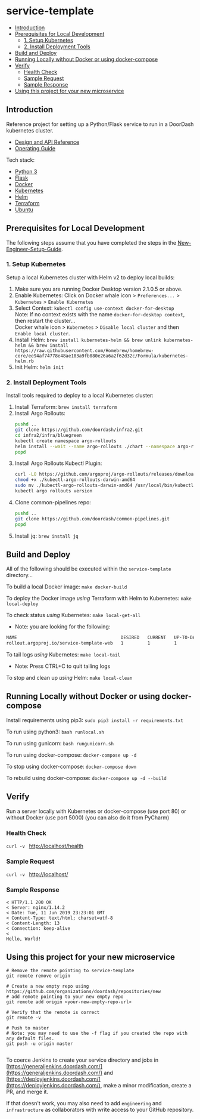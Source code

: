 # service-template

* [Introduction](README.md#introduction)
* [Prerequisites for Local Development](README.md#prerequisites-for-local-development)
  * [1. Setup Kubernetes](README.md#1-setup-kubernetes)
  * [2. Install Deployment Tools](README.md#2-install-deployment-tools)
* [Build and Deploy](README.md#build-and-deploy)
* [Running Locally without Docker or using docker-compose](README.md#running-locally-without-docker-or-using-docker-compose)
* [Verify](README.md#verify)
  * [Health Check](README.md#health-check)
  * [Sample Request](README.md#sample-request)
  * [Sample Response](README.md#sample-response)
* [Using this project for your new microservice](README.md#using-this-project-for-your-new-microservice)

## Introduction

Reference project for setting up a Python/Flask service to run in a DoorDash kubernetes cluster.

* [Design and API Reference](DESIGN.md "Title")
* [Operating Guide](OPERATING.md "Title")

Tech stack:
 * [Python 3](https://docs.python.org/3/)
 * [Flask](http://flask.pocoo.org/)
 * [Docker](https://docs.docker.com/)
 * [Kubernetes](https://kubernetes.io/docs/home/)
 * [Helm](https://docs.helm.sh/)
 * [Terraform](https://www.terraform.io/docs/)
 * [Ubuntu](http://releases.ubuntu.com/18.04/)


## Prerequisites for Local Development

The following steps assume that you have completed the steps in the
[New-Engineer-Setup-Guide](https://github.com/doordash/doordash-eng-wiki/blob/master/docs/New-Engineer-Setup-Guide.md).

### 1. Setup Kubernetes

Setup a local Kubernetes cluster with Helm v2 to deploy local builds:
  1. Make sure you are running Docker Desktop version 2.1.0.5 or above.
  2. Enable Kubernetes: Click on Docker whale icon > `Preferences...` > `Kubernetes` > `Enable Kubernetes`
  3. Select Context: `kubectl config use-context docker-for-desktop`<br>
     Note: If no context exists with the name `docker-for-desktop context`, then restart the cluster...<br>
     Docker whale icon > `Kubernetes` > `Disable local cluster` and then `Enable local cluster`.
  4. Install Helm: `brew install kubernetes-helm && brew unlink kubernetes-helm && brew install https://raw.githubusercontent.com/Homebrew/homebrew-core/ee94af74778e48ae103a9fb080e26a6a2f62d32c/Formula/kubernetes-helm.rb`
  5. Init Helm: `helm init`

### 2. Install Deployment Tools

Install tools required to deploy to a local Kubernetes cluster:
  1. Install Terraform: `brew install terraform`
  2. Install Argo Rollouts:
     ```bash
     pushd ..
     git clone https://github.com/doordash/infra2.git
     cd infra2/infra/bluegreen
     kubectl create namespace argo-rollouts
     helm install --wait --name argo-rollouts ./chart --namespace argo-rollouts -f values_staging.yaml
     popd
     ```
  3. Install Argo Rollouts Kubectl Plugin:
     ```bash
     curl -LO https://github.com/argoproj/argo-rollouts/releases/download/v0.6.0/kubectl-argo-rollouts-darwin-amd64
     chmod +x ./kubectl-argo-rollouts-darwin-amd64
     sudo mv ./kubectl-argo-rollouts-darwin-amd64 /usr/local/bin/kubectl-argo-rollouts
     kubectl argo rollouts version
     ```
  4. Clone common-pipelines repo:
     ```bash
     pushd ..
     git clone https://github.com/doordash/common-pipelines.git
     popd
      ```
  5. Install jq: `brew install jq`


## Build and Deploy

All of the following should be executed within the `service-template` directory...

To build a local Docker image: `make docker-build`

To deploy the Docker image *using* Terraform with Helm to Kubernetes: `make local-deploy`

To check status *using* Kubernetes: `make local-get-all`

 * Note: you are looking for the following:
 ```bash
NAME                                       DESIRED   CURRENT   UP-TO-DATE   AVAILABLE
rollout.argoproj.io/service-template-web   1         1         1            1
 ```

To tail logs *using* Kubernetes: `make local-tail`

 * Note: Press CTRL+C to quit tailing logs

To stop and clean up *using* Helm: `make local-clean`


## Running Locally without Docker or using docker-compose

Install requirements using pip3: `sudo pip3 install -r requirements.txt`

To run using python3: `bash runlocal.sh`

To run using gunicorn: `bash rungunicorn.sh`

To run using docker-compose: `docker-compose up -d`

To stop using docker-compose: `docker-compose down`

To rebuild using docker-compose: `docker-compose up -d --build`


## Verify

Run a server locally with Kubernetes or docker-compose (use port 80) or without Docker (use port 5000) (you can also do it from PyCharm)

### Health Check

`curl -v ` [http://localhost/health](http://localhost/health)

### Sample Request

`curl -v ` [http://localhost/](http://localhost/)

### Sample Response

```
< HTTP/1.1 200 OK
< Server: nginx/1.14.2
< Date: Tue, 11 Jun 2019 23:23:01 GMT
< Content-Type: text/html; charset=utf-8
< Content-Length: 13
< Connection: keep-alive
<
Hello, World!
```


## Using this project for your new microservice
```
# Remove the remote pointing to service-template
git remote remove origin

# Create a new empty repo using https://github.com/organizations/doordash/repositories/new
# add remote pointing to your new empty repo
git remote add origin <your-new-empty-repo-url>

# Verify that the remote is correct
git remote -v

# Push to master
# Note: you may need to use the -f flag if you created the repo with any default files.
git push -u origin master


```

To coerce Jenkins to create your service directory and jobs in
[https://generaljenkins.doordash.com/](https://generaljenkins.doordash.com/)
and [https://deployjenkins.doordash.com/](https://deployjenkins.doordash.com/),
make a minor modification, create a PR, and merge it.

If that doesn't work, you may also need to add `engineering` and `infrastructure` as collaborators with write access to
your GitHub repository.
